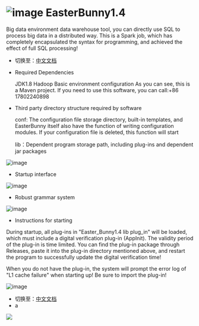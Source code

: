 # ![image](https://user-images.githubusercontent.com/113756063/192142233-2e9a27be-bd96-4a4e-a536-e69480e1aa48.png) EasterBunny1.4
  Big data environment data warehouse tool, you can directly use SQL to process big data in a distributed way. This is a Spark job, which has completely encapsulated the syntax for programming, and achieved the effect of full SQL processing!

 - 切换至：[中文文档](https://github.com/BeardedManZhao/EasterBunny/blob/main/README-Chinese.md)

- Required Dependencies

  JDK1.8  Hadoop Basic environment configuration
  As you can see, this is a Maven project. If you need to use this software, you can call:+86 17802240898

- Third party directory structure required by software

  conf: The configuration file storage directory, built-in templates, and EasterBunny itself also have the function of writing configuration modules. If your configuration file is deleted, this function will start

  lib：Dependent program storage path, including plug-ins and dependent jar packages

![image](https://user-images.githubusercontent.com/113756063/192142287-ebabb07d-00f3-4b80-9d99-42bc3ab444e5.png)

 - Startup interface
 
 ![image](https://user-images.githubusercontent.com/113756063/192140732-6e6456e6-d287-4eae-8fca-4d130ddaf7b4.png)
 
 - Robust grammar system
 
 ![image](https://user-images.githubusercontent.com/113756063/192140844-cea15645-82d3-439a-ba32-1d9e338d74dc.png)
 
 - Instructions for starting
 
 During startup, all plug-ins in "Easter_Bunny1.4 lib plug_in" will be loaded, which must include a digital verification plug-in (AppInit). The validity period of the plug-in is time limited. You can find the plug-in package through Releases, paste it into the plug-in directory mentioned above, and restart the program to successfully update the digital verification time!



 When you do not have the plug-in, the system will prompt the error log of "L1 cache failure" when starting up! Be sure to import the plug-in!
  
![image](https://user-images.githubusercontent.com/113756063/192140802-835e1d6a-b934-4745-8402-e6a0bd154ae2.png)

 - 切换至：[中文文档](https://github.com/BeardedManZhao/EasterBunny/blob/main/README-Chinese.md)
 - a
<a href="[https://github.com/](https://github.com/BeardedManZhao/EasterBunny/blob/main/knowledge%20base.md)">
 <img src = "https://user-images.githubusercontent.com/113756063/193161610-774df094-cf34-4c4e-927d-08fb629a0ff2.png"></img>
</a>
